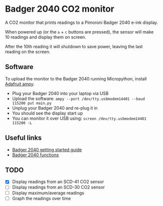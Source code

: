 # Badger 2040 CO2 monitor

A CO2 monitor that prints readings to a Pimoroni Badger 2040 e-ink display.

When powered up (or the `a` + `c` buttons are pressed), the sensor will make 10 readings and display them on screen.

After the 10th reading it will shutdown to save power, leaving the last reading on the screen.

## Software

To upload the monitor to the Badger 2040 running Micropython, install [Adafruit ampy](https://pypi.org/project/adafruit-ampy/).

* Plug your Badger 2040 into your laptop via USB
* Upload the software: `ampy --port /dev/tty.usbmodem14401 --baud 115200 put main.py`
* Unplug your Badger 2040 and re-plug it in
* You should see the display start up
* You can monitor it over USB using: `screen /dev/tty.usbmodem14401 115200 -L`

## Useful links

* [Badger 2040 getting started guide](https://learn.pimoroni.com/article/getting-started-with-badger-2040)
* [Badger 2040 functions](https://github.com/pimoroni/pimoroni-pico/tree/main/micropython/modules/badger2040#update-speed)

## TODO

- [x] Display readings from an SCD-41 CO2 sensor
- [ ] Display readings from an SCD-30 CO2 sensor
- [ ] Display maximum/average readings
- [ ] Graph the readings over time
